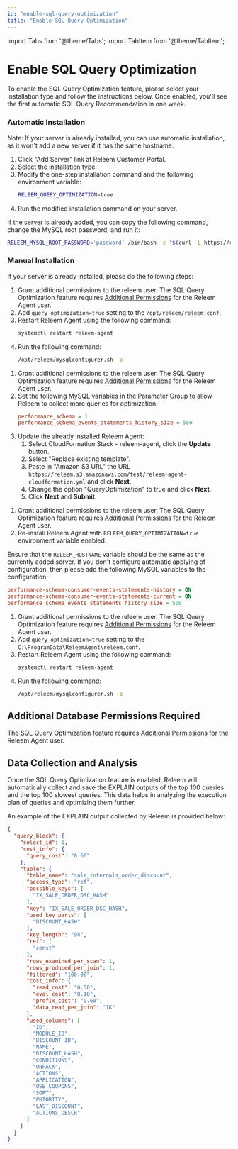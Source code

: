 ```yaml
---
id: "enable-sql-query-optimization"
title: "Enable SQL Query Optimization"
---
```


import Tabs from '@theme/Tabs';
import TabItem from '@theme/TabItem';

# Enable SQL Query Optimization

To enable the SQL Query Optimization feature, please select your installation type and follow the instructions below. Once enabled, you'll see the first automatic SQL Query Recommendation in one week.

<Tabs>
  <TabItem value="linux" label="Linux" default>

  ### Automatic Installation

  Note: If your server is already installed, you can use automatic installation, as it won't add a new server if it has the same hostname.

  1. Click "Add Server" link at Releem Customer Portal.
  2. Select the installation type.
  3. Modify the one-step installation command and the following environment variable:
     ```bash
     RELEEM_QUERY_OPTIMIZATION=true
     ```
  4. Run the modified installation command on your server.

  If the server is already added, you can copy the following command, change the MySQL root password, and run it:
  ```bash
  RELEEM_MYSQL_ROOT_PASSWORD='password' /bin/bash -c "$(curl -L https://releem.s3.amazonaws.com/v2/install.sh)" enable_query_optimization
  ```

  ### Manual Installation

  If your server is already installed, please do the following steps:

  1. Grant additional permissions to the releem user. The SQL Query Optimization feature requires [Additional Permissions](/releem-agent/mysql-permissions) for the Releem Agent user.
  2. Add `query_optimization=true` setting to the `/opt/releem/releem.conf`.
  3. Restart Releem Agent using the following command:
     ```bash
     systemctl restart releem-agent
     ```
  4. Run the following command:
     ```bash
     /opt/releem/mysqlconfigurer.sh -p
     ```

  </TabItem>
  <TabItem value="aws-rds" label="AWS RDS">

  1. Grant additional permissions to the releem user. The SQL Query Optimization feature requires [Additional Permissions](/releem-agent/mysql-permissions) for the Releem Agent user.
  2. Set the following MySQL variables in the Parameter Group to allow Releem to collect more queries for optimization:
     ```ini
     performance_schema = 1
     performance_schema_events_statements_history_size = 500
     ```
  3. Update the already installed Releem Agent:
     1. Select CloudFormation Stack - releem-agent, click the **Update** button.
     2. Select "Replace existing template".
     3. Paste in "Amazon S3 URL" the URL `https://releem.s3.amazonaws.com/test/releem-agent-cloudformation.yml` and click **Next**.
     4. Change the option "QueryOptimization" to true and click **Next**.
     5. Click **Next** and **Submit**.

  </TabItem>
  <TabItem value="docker" label="Docker">

  1. Grant additional permissions to the releem user. The SQL Query Optimization feature requires [Additional Permissions](/releem-agent/mysql-permissions) for the Releem Agent user.
  2. Re-install Releem Agent with `RELEEM_QUERY_OPTIMIZATION=true` environment variable enabled.

  Ensure that the `RELEEM_HOSTNAME` variable should be the same as the currently added server. If you don't configure automatic applying of configuration, then please add the following MySQL variables to the configuration:

  ```ini
  performance-schema-consumer-events-statements-history = ON
  performance-schema-consumer-events-statements-current = ON
  performance_schema_events_statements_history_size = 500
  ```

  </TabItem>
  <TabItem value="windows" label="Windows" default>

  1. Grant additional permissions to the releem user. The SQL Query Optimization feature requires [Additional Permissions](/releem-agent/mysql-permissions) for the Releem Agent user.
  2. Add `query_optimization=true` setting to the `C:\ProgramData\ReleemAgent\releem.conf`.
  3. Restart Releem Agent using the following command:
     ```bash
     systemctl restart releem-agent
     ```
  4. Run the following command:
     ```bash
     /opt/releem/mysqlconfigurer.sh -p
     ```
  </TabItem>
</Tabs>

## Additional Database Permissions Required

The SQL Query Optimization feature requires [Additional Permissions](/releem-agent/mysql-permissions) for the Releem Agent user.

## Data Collection and Analysis

Once the SQL Query Optimization feature is enabled, Releem will automatically collect and save the EXPLAIN outputs of the top 100 queries and the top 100 slowest queries. This data helps in analyzing the execution plan of queries and optimizing them further.

An example of the EXPLAIN output collected by Releem is provided below:
```json
{
  "query_block": {
    "select_id": 1,
    "cost_info": {
      "query_cost": "0.60"
    },
    "table": {
      "table_name": "sale_internals_order_discount",
      "access_type": "ref",
      "possible_keys": [
        "IX_SALE_ORDER_DSC_HASH"
      ],
      "key": "IX_SALE_ORDER_DSC_HASH",
      "used_key_parts": [
        "DISCOUNT_HASH"
      ],
      "key_length": "98",
      "ref": [
        "const"
      ],
      "rows_examined_per_scan": 1,
      "rows_produced_per_join": 1,
      "filtered": "100.00",
      "cost_info": {
        "read_cost": "0.50",
        "eval_cost": "0.10",
        "prefix_cost": "0.60",
        "data_read_per_join": "1K"
      },
      "used_columns": [
        "ID",
        "MODULE_ID",
        "DISCOUNT_ID",
        "NAME",
        "DISCOUNT_HASH",
        "CONDITIONS",
        "UNPACK",
        "ACTIONS",
        "APPLICATION",
        "USE_COUPONS",
        "SORT",
        "PRIORITY",
        "LAST_DISCOUNT",
        "ACTIONS_DESCR"
      ]
    }
  }
}
```
